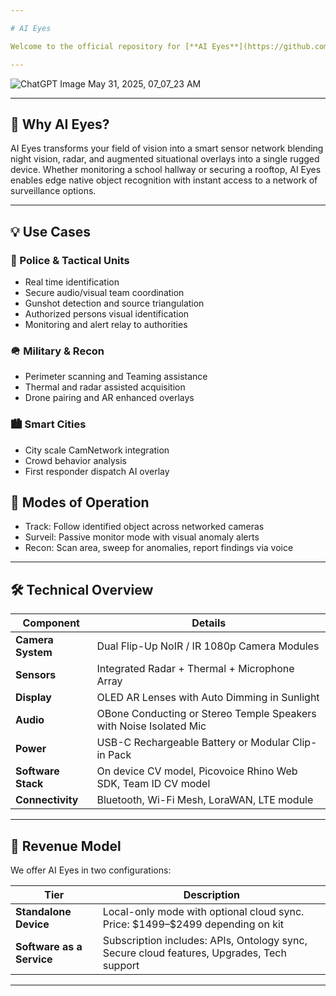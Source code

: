 ```yaml
---

# AI Eyes

Welcome to the official repository for [**AI Eyes**](https://github.com/caddison/AIeyes) — a next generation AR eyewear system designed for mission critical environments, police units, school safety officers, and tactical teams. Equipped with flip down NoIR or IR cameras, thermal, and AI-powered detection, AI Eyes turns your vision into a live sensor network.

---
```


![ChatGPT Image May 31, 2025, 07_07_23 AM](https://github.com/user-attachments/assets/297ed434-5489-431b-b79a-6c10d84dc67a)


---

## 🚀 Why AI Eyes?

AI Eyes transforms your field of vision into a smart sensor network blending night vision, radar, and augmented situational overlays into a single rugged device. Whether monitoring a school hallway or securing a rooftop, AI Eyes enables edge native object recognition with instant access to a network of surveillance options.

---

## 💡 Use Cases

### 🚓 Police & Tactical Units

* Real time identification
* Secure audio/visual team coordination
* Gunshot detection and source triangulation
* Authorized persons visual identification
* Monitoring and alert relay to authorities

### 🪖 Military & Recon

* Perimeter scanning and Teaming assistance
* Thermal and radar assisted acquisition
* Drone pairing and AR enhanced overlays

### 🏙️ Smart Cities

* City scale CamNetwork integration
* Crowd behavior analysis
* First responder dispatch AI overlay

## 🎯 Modes of Operation

* Track: Follow identified object across networked cameras
* Surveil: Passive monitor mode with visual anomaly alerts
* Recon: Scan area, sweep for anomalies, report findings via voice 

---

## 🛠️ Technical Overview

| Component              | Details                                                              |
| ---------------------- | -------------------------------------------------------------------- |
| **Camera System**      | Dual Flip-Up NoIR / IR 1080p Camera Modules                          |
| **Sensors**            | Integrated Radar + Thermal + Microphone Array                        |
| **Display**            | OLED AR Lenses with Auto Dimming in Sunlight                         |
| **Audio**              | OBone Conducting or Stereo Temple Speakers with Noise Isolated Mic   |
| **Power**              | USB-C Rechargeable Battery or Modular Clip-in Pack                   |
| **Software Stack**     | On device CV model, Picovoice Rhino Web SDK, Team ID CV model        |
| **Connectivity**       | Bluetooth, Wi-Fi Mesh, LoraWAN, LTE module                           |       

---

## 💼 Revenue Model

We offer AI Eyes in two configurations:

| Tier                                   | Description                                                                                |
| -------------------------------------- | ------------------------------------------------------------------------------------------ |
| **Standalone Device**                  | Local-only mode with optional cloud sync. Price: \$1499–\$2499 depending on kit            |
| **Software as a Service**              | Subscription includes: APIs, Ontology sync, Secure cloud features, Upgrades, Tech support  |

---
